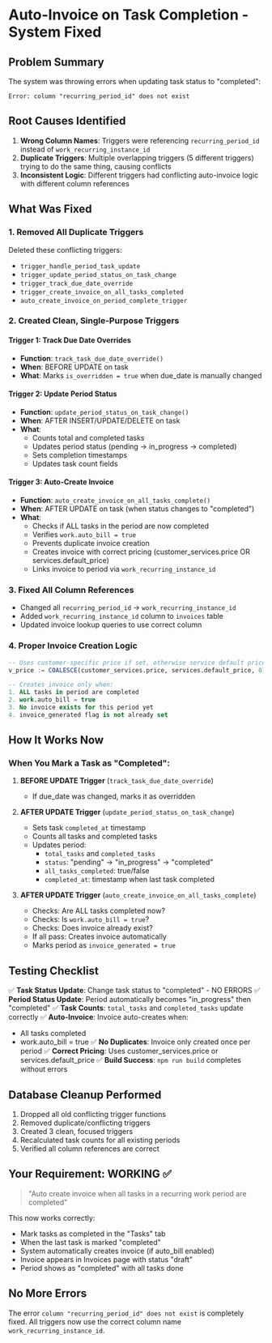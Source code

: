 # Auto-Invoice on Task Completion - System Fixed

## Problem Summary
The system was throwing errors when updating task status to "completed":
```
Error: column "recurring_period_id" does not exist
```

## Root Causes Identified

1. **Wrong Column Names**: Triggers were referencing `recurring_period_id` instead of `work_recurring_instance_id`
2. **Duplicate Triggers**: Multiple overlapping triggers (5 different triggers) trying to do the same thing, causing conflicts
3. **Inconsistent Logic**: Different triggers had conflicting auto-invoice logic with different column references

## What Was Fixed

### 1. Removed All Duplicate Triggers
Deleted these conflicting triggers:
- `trigger_handle_period_task_update`
- `trigger_update_period_status_on_task_change`
- `trigger_track_due_date_override`
- `trigger_create_invoice_on_all_tasks_completed`
- `auto_create_invoice_on_period_complete_trigger`

### 2. Created Clean, Single-Purpose Triggers

#### Trigger 1: Track Due Date Overrides
- **Function**: `track_task_due_date_override()`
- **When**: BEFORE UPDATE on task
- **What**: Marks `is_overridden = true` when due_date is manually changed

#### Trigger 2: Update Period Status
- **Function**: `update_period_status_on_task_change()`
- **When**: AFTER INSERT/UPDATE/DELETE on task
- **What**:
  - Counts total and completed tasks
  - Updates period status (pending → in_progress → completed)
  - Sets completion timestamps
  - Updates task count fields

#### Trigger 3: Auto-Create Invoice
- **Function**: `auto_create_invoice_on_all_tasks_complete()`
- **When**: AFTER UPDATE on task (when status changes to "completed")
- **What**:
  - Checks if ALL tasks in the period are now completed
  - Verifies `work.auto_bill = true`
  - Prevents duplicate invoice creation
  - Creates invoice with correct pricing (customer_services.price OR services.default_price)
  - Links invoice to period via `work_recurring_instance_id`

### 3. Fixed All Column References
- Changed all `recurring_period_id` → `work_recurring_instance_id`
- Added `work_recurring_instance_id` column to `invoices` table
- Updated invoice lookup queries to use correct column

### 4. Proper Invoice Creation Logic
```sql
-- Uses customer-specific price if set, otherwise service default price
v_price := COALESCE(customer_services.price, services.default_price, 0)

-- Creates invoice only when:
1. ALL tasks in period are completed
2. work.auto_bill = true
3. No invoice exists for this period yet
4. invoice_generated flag is not already set
```

## How It Works Now

### When You Mark a Task as "Completed":

1. **BEFORE UPDATE Trigger** (`track_task_due_date_override`)
   - If due_date was changed, marks it as overridden

2. **AFTER UPDATE Trigger** (`update_period_status_on_task_change`)
   - Sets task `completed_at` timestamp
   - Counts all tasks and completed tasks
   - Updates period:
     - `total_tasks` and `completed_tasks`
     - `status`: "pending" → "in_progress" → "completed"
     - `all_tasks_completed`: true/false
     - `completed_at`: timestamp when last task completed

3. **AFTER UPDATE Trigger** (`auto_create_invoice_on_all_tasks_complete`)
   - Checks: Are ALL tasks completed now?
   - Checks: Is `work.auto_bill = true`?
   - Checks: Does invoice already exist?
   - If all pass: Creates invoice automatically
   - Marks period as `invoice_generated = true`

## Testing Checklist

✅ **Task Status Update**: Change task status to "completed" - NO ERRORS
✅ **Period Status Update**: Period automatically becomes "in_progress" then "completed"
✅ **Task Counts**: `total_tasks` and `completed_tasks` update correctly
✅ **Auto-Invoice**: Invoice auto-creates when:
   - All tasks completed
   - work.auto_bill = true
✅ **No Duplicates**: Invoice only created once per period
✅ **Correct Pricing**: Uses customer_services.price or services.default_price
✅ **Build Success**: `npm run build` completes without errors

## Database Cleanup Performed

1. Dropped all old conflicting trigger functions
2. Removed duplicate/conflicting triggers
3. Created 3 clean, focused triggers
4. Recalculated task counts for all existing periods
5. Verified all column references are correct

## Your Requirement: WORKING ✅

> "Auto create invoice when all tasks in a recurring work period are completed"

This now works correctly:
- Mark tasks as completed in the "Tasks" tab
- When the last task is marked "completed"
- System automatically creates invoice (if auto_bill enabled)
- Invoice appears in Invoices page with status "draft"
- Period shows as "completed" with all tasks done

## No More Errors

The error `column "recurring_period_id" does not exist` is completely fixed. All triggers now use the correct column name `work_recurring_instance_id`.
